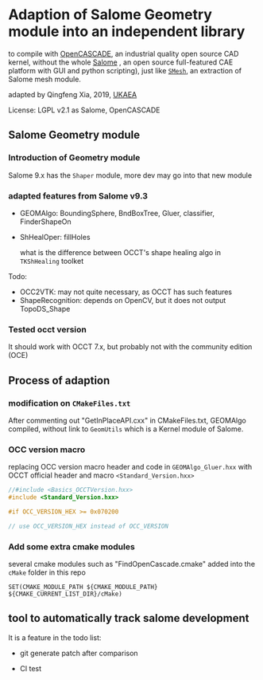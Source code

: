 

# Adaption of Salome Geometry module  into an independent library

to compile with [OpenCASCADE](https://www.opencascade.com/), an industrial quality open source CAD kernel, without the whole [Salome](https://www.salome-platform.org/) , an open source full-featured CAE platform with GUI and python scripting), just like [`SMesh`](https://github.com/LaughlinResearch/SMESH), an extraction of Salome mesh module.

adapted by Qingfeng Xia, 2019, [UKAEA]()

License: LGPL v2.1 as Salome, OpenCASCADE

## Salome Geometry module

### Introduction of Geometry module

Salome 9.x has the `Shaper` module, more dev may go into that new module

### adapted features from Salome v9.3

+ GEOMAlgo:  BoundingSphere, BndBoxTree, Gluer, classifier, FinderShapeOn

+ ShHealOper: fillHoles

  

  what is the difference between OCCT's shape healing algo in `TKShHealing` toolket

Todo:

+ OCC2VTK:  may not quite necessary, as OCCT has such features
+ ShapeRecognition: depends on OpenCV, but it does not output TopoDS_Shape

### Tested occt version

 It should work with OCCT 7.x, but probably not with the community edition (OCE)



## Process of adaption

### modification on `CMakeFiles.txt`
After commenting out "GetInPlaceAPI.cxx" in CMakeFiles.txt, GEOMAlgo compiled, without link to `GeomUtils` which is a Kernel module of Salome.

### OCC version macro 
replacing OCC version macro header and code in `GEOMAlgo_Gluer.hxx` with OCCT official header and macro `<Standard_Version.hxx>`

```cpp
//#include <Basics_OCCTVersion.hxx>
#include <Standard_Version.hxx>

#if OCC_VERSION_HEX >= 0x070200

// use OCC_VERSION_HEX instead of OCC_VERSION
```

### Add some extra cmake modules

several cmake modules such as "FindOpenCascade.cmake" added into the `cMake` folder in this repo

`SET(CMAKE_MODULE_PATH ${CMAKE_MODULE_PATH} ${CMAKE_CURRENT_LIST_DIR}/cMake)`


## tool to automatically track salome development

It is a feature in the todo list: 

+ git generate patch after comparison

+ CI test


